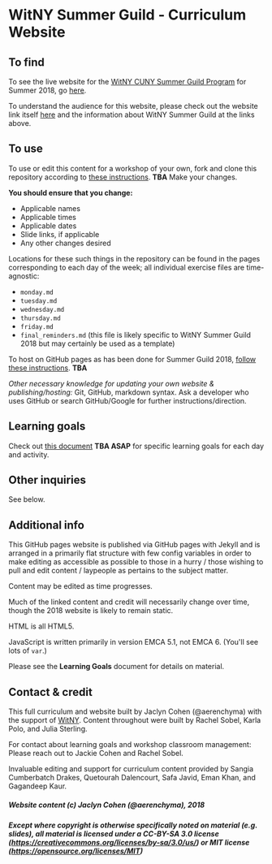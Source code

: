 # WitNY Summer Guild - Curriculum Website

## To find

To see the live website for the [WitNY CUNY Summer Guild Program](http://www1.cuny.edu/sites/women-in-technology/programs/#summerguild) for Summer 2018, go [here](https://witny-summer-guild-2018.github.io/).

To understand the audience for this website, please check out the website link itself [here](https://witny-summer-guild-2018.github.io/) and the information about WitNY Summer Guild at the links above.

## To use

To use or edit this content for a workshop of your own, fork and clone this repository according to [these instructions](). **TBA** Make your changes.

**You should ensure that you change:**

* Applicable names
* Applicable times
* Applicable dates
* Slide links, if applicable
* Any other changes desired

Locations for these such things in the repository can be found in the pages corresponding to each day of the week; all individual exercise files are time-agnostic:

* `monday.md`
* `tuesday.md`
* `wednesday.md`
* `thursday.md`
* `friday.md`
* `final_reminders.md` (this file is likely specific to WitNY Summer Guild 2018 but may certainly be used as a template)

To host on GitHub pages as has been done for Summer Guild 2018, [follow these instructions](githubpageslinkTBA.md). **TBA**

*Other necessary knowledge for updating your own website & publishing/hosting:*
Git, GitHub, markdown syntax.
Ask a developer who uses GitHub or search GitHub/Google for further instructions/direction.

## Learning goals

Check out [this document](tbd.md) **TBA ASAP** for specific learning goals for each day and activity.

## Other inquiries

See below.

## Additional info

This GitHub pages website is published via GitHub pages with Jekyll and is arranged in a primarily flat structure with few config variables in order to make editing as accessible as possible to those in a hurry / those wishing to pull and edit content / laypeople as pertains to the subject matter.

Content may be edited as time progresses.

Much of the linked content and credit will necessarily change over time, though the 2018 website is likely to remain static.

HTML is all HTML5.

JavaScript is written primarily in version EMCA 5.1, not EMCA 6. (You'll see lots of `var`.)

Please see the **Learning Goals** document for details on material.

## Contact & credit

This full curriculum and website built by Jaclyn Cohen (@aerenchyma) with the support of [WitNY](https://tech.cornell.edu/impact/witny/). Content throughout were built by Rachel Sobel, Karla Polo, and Julia Sterling.

For contact about learning goals and workshop classroom management: Please reach out to Jackie Cohen and Rachel Sobel.

Invaluable editing and support for curriculum content provided by Sangia Cumberbatch Drakes, Quetourah Dalencourt, Safa Javid, Eman Khan, and Gagandeep Kaur.


##### Website content (c) Jaclyn Cohen (@aerenchyma), 2018
##### Except where copyright is *otherwise specifically noted on material (e.g. slides)*, all material is licensed under a CC-BY-SA 3.0 license (https://creativecommons.org/licenses/by-sa/3.0/us/) or MIT license (https://opensource.org/licenses/MIT)
